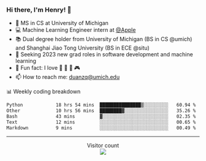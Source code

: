 ### Hi there, I'm Henry! 👋

- 🔭 MS in CS at University of Michigan
- 💻 Machine Learning Engineer intern at [@Apple](https://github.com/apple)
- 📚 Dual degree holder from University of Michigan (BS in CS @umich) and Shanghai Jiao Tong University (BS in ECE @situ)
- 🤖 Seeking 2023 new grad roles in software development and machine learning
- 🍁 Fun fact: I love 📸 🏓 🍜 🎮
- 📫 How to reach me: [duanzq@umich.edu](mailto:duanzq@umich.edu)

📊 Weekly coding breakdown
<!--START_SECTION:waka-->

```txt
Python            18 hrs 54 mins  ███████████████▒░░░░░░░░░   60.94 %
Other             10 hrs 56 mins  ████████▓░░░░░░░░░░░░░░░░   35.26 %
Bash              43 mins         ▓░░░░░░░░░░░░░░░░░░░░░░░░   02.35 %
Text              12 mins         ░░░░░░░░░░░░░░░░░░░░░░░░░   00.65 %
Markdown          9 mins          ░░░░░░░░░░░░░░░░░░░░░░░░░   00.49 %
```

<!--END_SECTION:waka-->

***
<p align="center"> 
  Visitor count<br>
  <img src="https://profile-counter.glitch.me/zlzq-duanzq/count.svg" />
</p>

<!-- ![Henry Duan's GitHub stats](https://github-readme-stats.vercel.app/api?username=zlzq-duanzq&show_icons=true)

![trophy](https://github-profile-trophy.vercel.app/?username=zlzq-duanzq&column=7)

[![Top Langs](https://github-readme-stats.vercel.app/api/top-langs/?username=zlzq-duanzq&layout=compact)](https://github.com/zlzq-duanzq/github-readme-stats) -->
